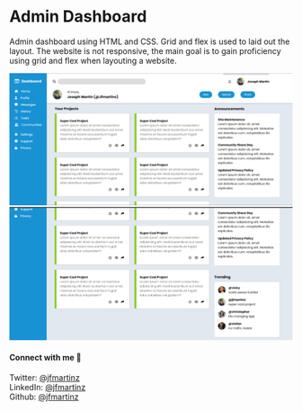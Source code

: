 # Admin Dashboard
Admin dashboard using HTML and CSS. Grid and flex is used to laid out the layout. The website is not responsive, the main goal is to gain proficiency using grid and flex when layouting a website.

![Alt text](image.png)<br>
![Alt text](image-1.png)

#### Connect with me 🤝

Twitter: [@jfmartinz](https://twitter.com/jfmartinz)<br>
LinkedIn: [@jfmartinz](https://www.linkedin.com/in/jfmartinz/)<br>
Github: [@jfmartinz](https://github.com/jfmartinz)